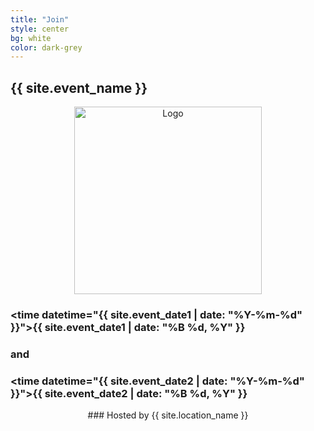 ```yaml
---
title: "Join"
style: center
bg: white
color: dark-grey
---
```


## {{ site.event_name }}

<div class="row" align="center">
  <img src={{site.site-url}}"/img/datarefuge_icon_big.png" alt="Logo" class="img-responsive" style="height:300px;"/>
 </div>

### <time datetime="{{ site.event_date1 | date: "%Y-%m-%d" }}">{{ site.event_date1 | date: "%B %d, %Y" }}</time>
### and
### <time datetime="{{ site.event_date2 | date: "%Y-%m-%d" }}">{{ site.event_date2 | date: "%B %d, %Y" }}</time>

<div class="row" align="center">
### Hosted by {{ site.location_name }}
</div>
